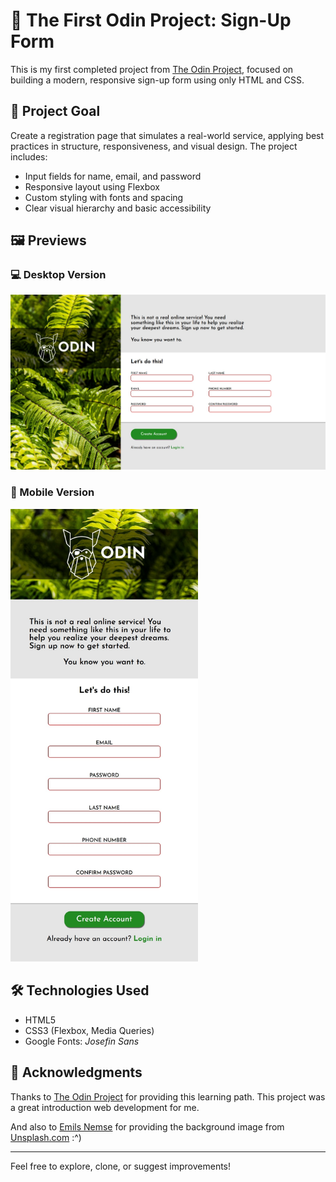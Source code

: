 # 🧾 The First Odin Project: Sign-Up Form

This is my first completed project from [The Odin Project](https://www.theodinproject.com/lessons/node-path-intermediate-html-and-css-sign-up-form), focused on building a modern, responsive sign-up form using only HTML and CSS.

## 📌 Project Goal

Create a registration page that simulates a real-world service, applying best practices in structure, responsiveness, and visual design. The project includes:

- Input fields for name, email, and password
- Responsive layout using Flexbox
- Custom styling with fonts and spacing
- Clear visual hierarchy and basic accessibility

## 🖼️ Previews

### 💻 Desktop Version
![Sign-Up Form Desktop](./assets/landscape_version.jpeg)

### 📱 Mobile Version
<img src="./assets/mobile_version.jpeg" alt="Mobile Version" width="300"/>


## 🛠️ Technologies Used

- HTML5
- CSS3 (Flexbox, Media Queries)
- Google Fonts: *Josefin Sans*

## 🙌 Acknowledgments

Thanks to [The Odin Project](https://www.theodinproject.com/) for providing this learning path. This project was a great introduction web development for me.

And also to [Emils Nemse](https://unsplash.com/pt-br/@ejn) for providing the background image from [Unsplash.com](https://unsplash.com/) :^)

---

Feel free to explore, clone, or suggest improvements!
